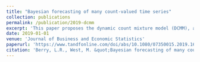 ```yaml
---
title: "Bayesian forecasting of many count-valued time series"
collection: publications
permalink: /publication/2019-dcmm
excerpt: 'This paper proposes the dynamic count mixture model (DCMM), a multi-scale extension, and discusses application to consumer sales forecasting.'
date: 2019-01-01
venue: 'Journal of Business and Economic Statistics'
paperurl: 'https://www.tandfonline.com/doi/abs/10.1080/07350015.2019.1604372'
citation: 'Berry, L.R., West, M. &quot;Bayesian forecasting of many count-valued time series.&quot; 2019. <i>Journal of Business and Economic Statistics</i>.'
---
```

